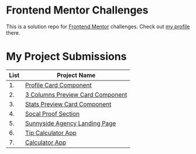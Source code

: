 # Frontend Mentor Challenges

This is a solution repo for [Frontend Mentor](https://www.frontendmentor.io/) challenges. Check out [my profile](https://www.frontendmentor.io/profile/victoriacheng15) there.

# My Project Submissions

| List | Project Name                                                                                                                      |
| ---- | --------------------------------------------------------------------------------------------------------------------------------- |
| 1.   | [Profile Card Component](https://victoriacheng15.github.io/frontend-mentor-challenges/profile-card-component/)                    |
| 2.   | [3 Columns Preview Card Component](https://victoriacheng15.github.io/frontend-mentor-challenges/3-column-preview-card-component/) |
| 3.   | [Stats Preview Card Component](https://victoriacheng15.github.io/frontend-mentor-challenges/stats-preview-card-component/)        |
| 4.   | [Socal Proof Section](https://victoriacheng15.github.io/frontend-mentor-challenges/social-proof-section/)                         |
| 5.   | [Sunnyside Agency Landing Page](https://victoriacheng15.github.io/frontend-mentor-challenges/sunnyside-agency-landing-page/) | |
| 6. | [Tip Calculator App](https://victoriacheng15.github.io/frontend-mentor-challenges/tip-calculator-app/) |
| 7. | [Calculator App](https://victoriacheng15.github.io/frontend-mentor-challenges/calculator-app/) |
